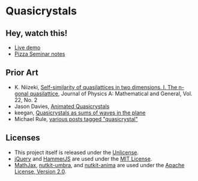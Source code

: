 # Quasicrystals

## Hey, watch this!

* [Live demo](http://pteromys.melonisland.net/quasi/)
* [Pizza Seminar notes](http://pteromys.melonisland.net/w/2015/quasi/)

## Prior Art

* K. Niizeki, [Self-similarity of quasilattices in two dimensions. I. The n-gonal quasilattice][Niizeki],
  Journal of Physics A: Mathematical and General, Vol. 22, No. 2
* Jason Davies, [Animated Quasicrystals][Davies]
* keegan, [Quasicrystals as sums of waves in the plane][keegan]
* Michael Rule, [various posts tagged "quasicrystal"][MichaelRule]

[Niizeki]: http://iopscience.iop.org/0305-4470/22/2/009
[Davies]: https://www.jasondavies.com/animated-quasicrystals/
[keegan]: http://mainisusuallyafunction.blogspot.com/2011/10/quasicrystals-as-sums-of-waves-in-plane.html
[MichaelRule]: http://wealoneonearth.blogspot.com/search/label/quasicrystal

## Licenses

* This project itself is released under the [Unlicense](http://unlicense.org/).
* [jQuery](https://jquery.org/license/) and
  [HammerJS](https://github.com/hammerjs/hammer.js/blob/master/LICENSE.md)
  are used under the
  [MIT License](https://opensource.org/licenses/MIT).
* [MathJax](https://docs.mathjax.org/en/v2.5-latest/misc/faq.html),
  [nutkit-umbra](https://github.com/pteromys/nutkit-umbra), and
  [nutkit-anima](https://github.com/pteromys/nutkit-anima)
  are used under the
  [Apache License, Version 2.0](http://opensource.org/licenses/Apache-2.0).
